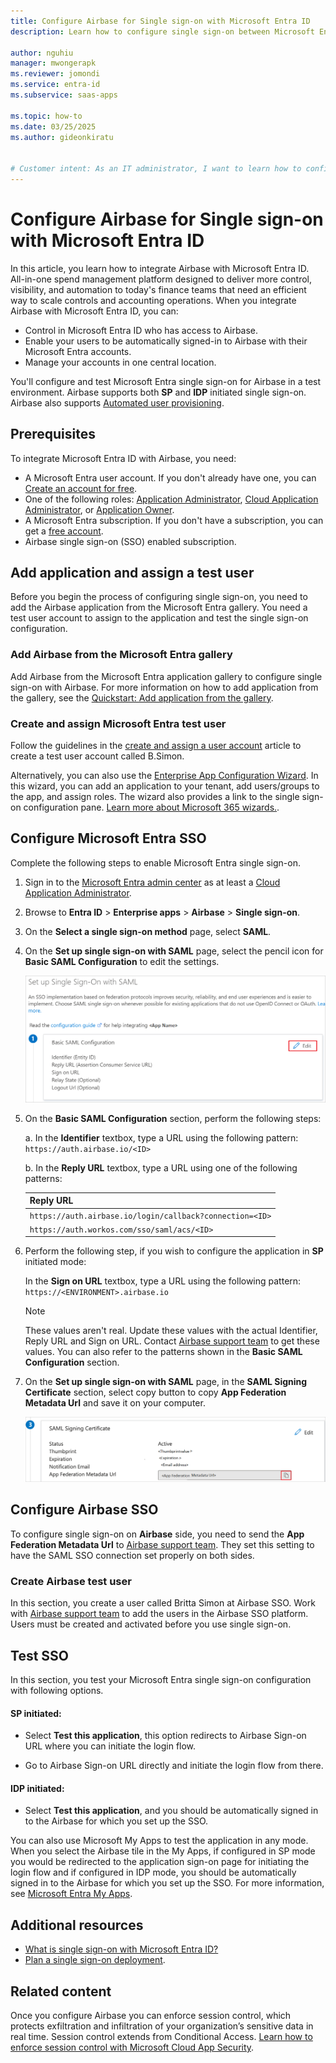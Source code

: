 ```yaml
---
title: Configure Airbase for Single sign-on with Microsoft Entra ID
description: Learn how to configure single sign-on between Microsoft Entra ID and Airbase.

author: nguhiu
manager: mwongerapk
ms.reviewer: jomondi
ms.service: entra-id
ms.subservice: saas-apps

ms.topic: how-to
ms.date: 03/25/2025
ms.author: gideonkiratu


# Customer intent: As an IT administrator, I want to learn how to configure single sign-on between Microsoft Entra ID and Airbase so that I can control who has access to Airbase, enable automatic sign-in with Microsoft Entra accounts, and manage my accounts in one central location.
---
```


# Configure Airbase for Single sign-on with Microsoft Entra ID

In this article, you learn how to integrate Airbase with Microsoft Entra ID. All-in-one spend management platform designed to deliver more control, visibility, and automation to today's finance teams that need an efficient way to scale controls and accounting operations. When you integrate Airbase with Microsoft Entra ID, you can:

* Control in Microsoft Entra ID who has access to Airbase.
* Enable your users to be automatically signed-in to Airbase with their Microsoft Entra accounts.
* Manage your accounts in one central location.

You'll configure and test Microsoft Entra single sign-on for Airbase in a test environment. Airbase supports both **SP** and **IDP** initiated single sign-on.
Airbase also supports [Automated user provisioning](airbase-provisioning-tutorial.md).

## Prerequisites

To integrate Microsoft Entra ID with Airbase, you need:

* A Microsoft Entra user account. If you don't already have one, you can [Create an account for free](https://azure.microsoft.com/free/?WT.mc_id=A261C142F).
* One of the following roles: [Application Administrator](/entra/identity/role-based-access-control/permissions-reference#application-administrator), [Cloud Application Administrator](/entra/identity/role-based-access-control/permissions-reference#cloud-application-administrator), or [Application Owner](/entra/fundamentals/users-default-permissions#owned-enterprise-applications).
* A Microsoft Entra subscription. If you don't have a subscription, you can get a [free account](https://azure.microsoft.com/free/).
* Airbase single sign-on (SSO) enabled subscription.

## Add application and assign a test user

Before you begin the process of configuring single sign-on, you need to add the Airbase application from the Microsoft Entra gallery. You need a test user account to assign to the application and test the single sign-on configuration.

<a name='add-airbase-from-the-azure-ad-gallery'></a>

### Add Airbase from the Microsoft Entra gallery

Add Airbase from the Microsoft Entra application gallery to configure single sign-on with Airbase. For more information on how to add application from the gallery, see the [Quickstart: Add application from the gallery](~/identity/enterprise-apps/add-application-portal.md).

<a name='create-and-assign-azure-ad-test-user'></a>

### Create and assign Microsoft Entra test user

Follow the guidelines in the [create and assign a user account](~/identity/enterprise-apps/add-application-portal-assign-users.md) article to create a test user account called B.Simon.

Alternatively, you can also use the [Enterprise App Configuration Wizard](https://portal.office.com/AdminPortal/home?Q=Docs#/azureadappintegration). In this wizard, you can add an application to your tenant, add users/groups to the app, and assign roles. The wizard also provides a link to the single sign-on configuration pane. [Learn more about Microsoft 365 wizards.](/microsoft-365/admin/misc/azure-ad-setup-guides). 

<a name='configure-azure-ad-sso'></a>

## Configure Microsoft Entra SSO

Complete the following steps to enable Microsoft Entra single sign-on.

1. Sign in to the [Microsoft Entra admin center](https://entra.microsoft.com) as at least a [Cloud Application Administrator](~/identity/role-based-access-control/permissions-reference.md#cloud-application-administrator).
1. Browse to **Entra ID** > **Enterprise apps** > **Airbase** > **Single sign-on**.
1. On the **Select a single sign-on method** page, select **SAML**.
1. On the **Set up single sign-on with SAML** page, select the pencil icon for **Basic SAML Configuration** to edit the settings.

   ![Screenshot shows how to edit Basic SAML Configuration.](common/edit-urls.png "Basic Configuration")

1. On the **Basic SAML Configuration** section, perform the following steps:

	a. In the **Identifier** textbox, type a URL using the following pattern:
	`https://auth.airbase.io/<ID>`

    b. In the **Reply URL** textbox, type a URL using one of the following patterns:
    
	| **Reply URL** |
	|------------|
	| `https://auth.airbase.io/login/callback?connection=<ID>` |
	| `https://auth.workos.com/sso/saml/acs/<ID>` |

1. Perform the following step, if you wish to configure the application in **SP** initiated mode:

	In the **Sign on URL** textbox, type a URL using the following pattern:
	`https://<ENVIRONMENT>.airbase.io`

	> [!NOTE]
    > These values aren't real. Update these values with the actual Identifier, Reply URL and Sign on URL. Contact [Airbase support team](mailto:integrations@airbase.io) to get these values. You can also refer to the patterns shown in the **Basic SAML Configuration** section.

1. On the **Set up single sign-on with SAML** page, in the **SAML Signing Certificate** section, select copy button to copy **App Federation Metadata Url** and save it on your computer.

    ![Screenshot shows the Certificate download link.](common/copy-metadataurl.png "Certificate")

## Configure Airbase SSO

To configure single sign-on on **Airbase** side, you need to send the **App Federation Metadata Url** to [Airbase support team](mailto:integrations@airbase.io). They set this setting to have the SAML SSO connection set properly on both sides.

### Create Airbase test user

In this section, you create a user called Britta Simon at Airbase SSO. Work with [Airbase support team](mailto:integrations@airbase.io) to add the users in the Airbase SSO platform. Users must be created and activated before you use single sign-on.

## Test SSO 

In this section, you test your Microsoft Entra single sign-on configuration with following options. 

#### SP initiated:

* Select **Test this application**, this option redirects to Airbase Sign-on URL where you can initiate the login flow.  

* Go to Airbase Sign-on URL directly and initiate the login flow from there.

#### IDP initiated:

* Select **Test this application**, and you should be automatically signed in to the Airbase for which you set up the SSO. 

You can also use Microsoft My Apps to test the application in any mode. When you select the Airbase tile in the My Apps, if configured in SP mode you would be redirected to the application sign-on page for initiating the login flow and if configured in IDP mode, you should be automatically signed in to the Airbase for which you set up the SSO. For more information, see [Microsoft Entra My Apps](/azure/active-directory/manage-apps/end-user-experiences#azure-ad-my-apps).

## Additional resources

* [What is single sign-on with Microsoft Entra ID?](~/identity/enterprise-apps/what-is-single-sign-on.md)
* [Plan a single sign-on deployment](~/identity/enterprise-apps/plan-sso-deployment.md).

## Related content

Once you configure Airbase you can enforce session control, which protects exfiltration and infiltration of your organization’s sensitive data in real time. Session control extends from Conditional Access. [Learn how to enforce session control with Microsoft Cloud App Security](/cloud-app-security/proxy-deployment-aad).
